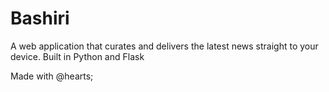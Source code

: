 # Bashiri

A web application that curates and delivers the latest news straight to your device. Built in Python and Flask

Made with @hearts;
